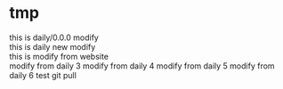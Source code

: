 # tmp
this is daily/0.0.0 modify  
this is daily new modify  
this is modify from website  
modify from daily 3
modify from daily 4
modify from daily 5
modify from daily 6
test git pull
